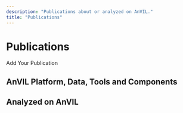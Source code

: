 ```yaml
---
description: "Publications about or analyzed on AnVIL."
title: "Publications"
---
```


# Publications

<button-link href="https://github.com/anvilproject/anvil-portal/issues/new/?template=add-a-publication.md" target="_blank">Add Your Publication</button-link>

## AnVIL Platform, Data, Tools and Components

<Publications category="ABOUT_ANVIL"></Publications>

## Analyzed on AnVIL

<Publications category="ON_ANVIL"></Publications>
